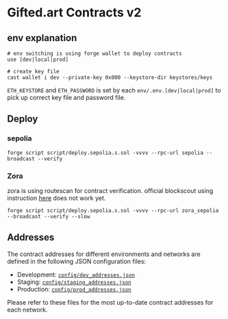 # Gifted.art Contracts v2

## env explanation

```
# env switching is using forge wallet to deploy contracts
use [dev|local|prod]

# create key file
cast wallet i dev --private-key 0x000 --keystore-dir keystores/keys
```

`ETH_KEYSTORE` and `ETH_PASSWORD` is set by each `env/.env.[dev|local|prod]` to pick up correct key file and password file.

## Deploy

### sepolia

```
forge script script/deploy.sepolia.s.sol -vvvv --rpc-url sepolia --broadcast --verify
```

### Zora

zora is using routescan for contract verification. official blockscout using instruction [here](https://docs.zora.co/zora-network/contracts) does not work yet.

```
forge script script/deploy.sepolia.s.sol -vvvv --rpc-url zora_sepolia --broadcast --verify --slow
```

## Addresses

The contract addresses for different environments and networks are defined in the following JSON configuration files:

- Development: [`config/dev_addresses.json`](./config/dev_addresses.json)
- Staging: [`config/staging_addresses.json`](./config/staging_addresses.json)
- Production: [`config/prod_addresses.json`](./config/prod_addresses.json)

Please refer to these files for the most up-to-date contract addresses for each network.